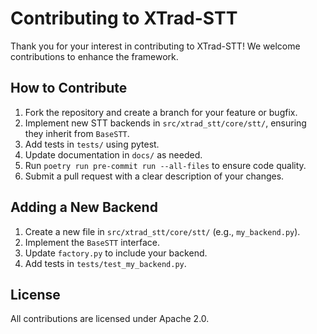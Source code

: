 # Contributing to XTrad-STT

Thank you for your interest in contributing to XTrad-STT! We welcome contributions to enhance the framework.

## How to Contribute
1. Fork the repository and create a branch for your feature or bugfix.
2. Implement new STT backends in `src/xtrad_stt/core/stt/`, ensuring they inherit from `BaseSTT`.
3. Add tests in `tests/` using pytest.
4. Update documentation in `docs/` as needed.
5. Run `poetry run pre-commit run --all-files` to ensure code quality.
6. Submit a pull request with a clear description of your changes.

## Adding a New Backend
1. Create a new file in `src/xtrad_stt/core/stt/` (e.g., `my_backend.py`).
2. Implement the `BaseSTT` interface.
3. Update `factory.py` to include your backend.
4. Add tests in `tests/test_my_backend.py`.

## License
All contributions are licensed under Apache 2.0.